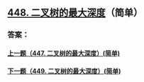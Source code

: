 ## [448. 二叉树的最大深度](https://leetcode-cn.com/problems/merge-two-sorted-lists/)（简单）





### 答案：



#### [上一题（447. 二叉树的最大深度）(简单)](https://github.com/sdwwld/leetCode/blob/master/src/main/java/com/wld/java/leetcode/leetCode0447.md)

#### [下一题（449. 二叉树的最大深度）(简单)](https://github.com/sdwwld/leetCode/blob/master/src/main/java/com/wld/java/leetcode/leetCode0449.md)